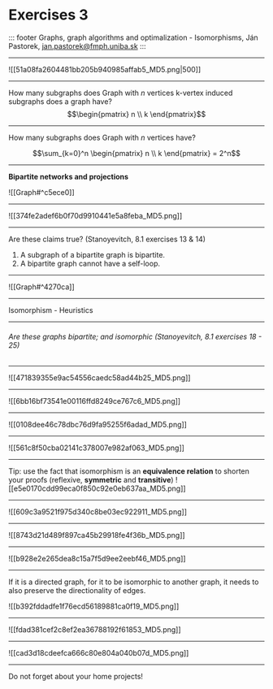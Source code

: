 <!-- slide template="[[Academic-pres]]" -->
# Exercises 3

::: footer
Graphs, graph algorithms and optimalization - Isomorphisms, Ján Pastorek, <a style="color: white">jan.pastorek@fmph.uniba.sk</a>
:::

---
<!-- slide template="[[Academic-pres]]" -->

![[51a08fa2604481bb205b940985affab5_MD5.png|500]]

---
<!-- slide template="[[Academic-pres]]" -->
How many subgraphs does Graph with ${} n {}$ vertices k-vertex induced subgraphs does a graph have?
$$\begin{pmatrix}
n \\ k
\end{pmatrix}$$


---
<!-- slide template="[[Academic-pres]]" -->
How many subgraphs does Graph with ${} n {}$ vertices have?

$$\sum_{k=0}^n \begin{pmatrix}
n \\
k
\end{pmatrix} = 2^n$$

---
<!-- slide template="[[Academic-pres]]" -->
**Bipartite networks and projections**



![[Graph#^c5ece0]] 

---
![[374fe2adef6b0f70d9910441e5a8feba_MD5.png]]

---
<!-- slide template="[[Academic-pres]]" -->
Are these claims true? (Stanoyevitch, 8.1 exercises 13 & 14) 
1. A subgraph of a bipartite graph is bipartite.
2. A bipartite graph cannot have a self-loop.


---


<!-- slide template="[[Academic-pres]]" -->
![[Graph#^4270ca]]



---

Isomorphism - Heuristics

---

###### Are these graphs bipartite;  and isomorphic (Stanoyevitch, 8.1 exercises 18 - 25)

---

![[471839355e9ac54556caedc58ad44b25_MD5.png]]

---

![[6bb16bf73541e00116ffd8249ce767c6_MD5.png]]

---

![[0108dee46c78dbc76d9fa95255f6adad_MD5.png]]

---

![[561c8f50cba02141c378007e982af063_MD5.png]]

---
<!-- slide template="[[Academic-pres]]" -->
Tip: use the fact that isomorphism is an **equivalence relation** to shorten your proofs (reflexive, **symmetric** and **transitive**)
![[e5e0170cdd99eca0f850c92e0eb637aa_MD5.png]]

---

![[609c3a9521f975d340c8be03ec922911_MD5.png]]

---

![[8743d21d489f897ca45b29918fe4f36b_MD5.png]]

---

![[b928e2e265dea8c15a7f5d9ee2eebf46_MD5.png]]

---

<!-- slide template="[[Academic-pres]]" -->
If it is a directed graph, for it to be isomorphic to another graph, it needs to also preserve the directionality of edges.

![[b392fddadfe1f76ecd56189881ca0f19_MD5.png]]

---

![[fdad381cef2c8ef2ea36788192f61853_MD5.png]]

--- 

![[cad3d18cdeefca666c80e804a040b07d_MD5.png]]

---

Do not forget about your home projects!